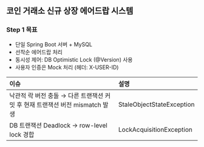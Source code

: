 ## 코인 거래소 신규 상장 에어드랍 시스템

### Step 1 목표

- 단일 Spring Boot 서버 + MySQL
- 선착순 에어드랍 처리
- 동시성 제어: DB Optimistic Lock (@Version) 사용
- 사용자 인증은 Mock 처리 (헤더: X-USER-ID)

| 이슈                                                | 설명                        |
|:--------------------------------------------------|:--------------------------|
| 낙관적 락 버전 충돌 → 다른 트랜잭션 커밋 후 현재 트랜잭션 버전 mismatch 발생 | StaleObjectStateException |
| DB 트랜잭션 Deadlock → row-level lock 경합              | LockAcquisitionException  |